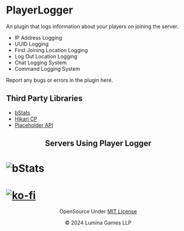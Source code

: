 # PlayerLogger
An plugin that logs information about your players on joining the server.

* IP Address Logging
* UUID Logging
* First Joining Location Logging
* Log Out Location Logging
* Chat Logging System
* Command Logging System


Report any bugs or errors in the plugin here.

## Third Party Libraries
* [bStats](https://bstats.org)
* [Hikari CP](https://github.com/brettwooldridge/HikariCP)
* [Placeholder API](https://placeholderapi.com)

<h2 align="center">Servers Using Player Logger</h2>

# ![bStats](https://bstats.org/signatures/bukkit/Player%20Logger.svg)
# [![ko-fi](https://ko-fi.com/img/githubbutton_sm.svg)](https://ko-fi.com/V7V3E5ZSM)

<p align=center>OpenSource Under <a href="https://github.com/COMP-HACK/PlayerLogger/blob/main/LICENSE.md"> MIT License</a> </p>
<p align=center>© 2024 Lumina Games LLP</p>


